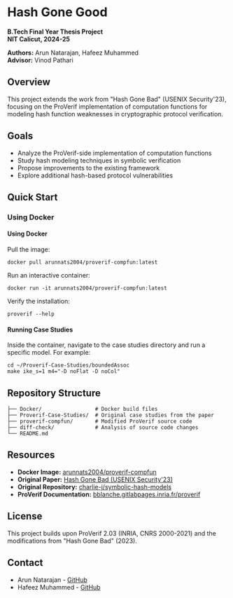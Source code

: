 # Hash Gone Good

**B.Tech Final Year Thesis Project**  
**NIT Calicut, 2024-25**

**Authors:** Arun Natarajan, Hafeez Muhammed  
**Advisor:** Vinod Pathari

## Overview

This project extends the work from "Hash Gone Bad" (USENIX Security'23), focusing on the ProVerif implementation of computation functions for modeling hash function weaknesses in cryptographic protocol verification.

## Goals

- Analyze the ProVerif-side implementation of computation functions
- Study hash modeling techniques in symbolic verification
- Propose improvements to the existing framework
- Explore additional hash-based protocol vulnerabilities

## Quick Start

### Using Docker

#### Using Docker

Pull the image:

```
docker pull arunnats2004/proverif-compfun:latest
```

Run an interactive container:

```
docker run -it arunnats2004/proverif-compfun:latest
```

Verify the installation:

```
proverif --help
```

#### Running Case Studies

Inside the container, navigate to the case studies directory and run a specific model. For example:

```
cd ~/Proverif-Case-Studies/boundedAssoc
make ike_s=1 m4="-D noFlat -D noCol"
```

## Repository Structure

```
├── Docker/                 # Docker build files
├── Proverif-Case-Studies/  # Original case studies from the paper
├── proverif-compfun/       # Modified ProVerif source code
├── diff-check/             # Analysis of source code changes
└── README.md
```

## Resources

- **Docker Image:** [arunnats2004/proverif-compfun](https://hub.docker.com/repository/docker/arunnats2004/proverif-compfun/general)
- **Original Paper:** [Hash Gone Bad (USENIX Security'23)](https://www.usenix.org/conference/usenixsecurity23/presentation/cheval)
- **Original Repository:** [charlie-j/symbolic-hash-models](https://github.com/charlie-j/symbolic-hash-models)
- **ProVerif Documentation:** [bblanche.gitlabpages.inria.fr/proverif](https://bblanche.gitlabpages.inria.fr/proverif/)

## License

This project builds upon ProVerif 2.03 (INRIA, CNRS 2000-2021) and the modifications from "Hash Gone Bad" (2023).

## Contact

- Arun Natarajan - [GitHub](https://github.com/arunnats)
- Hafeez Muhammed - [GitHub](https://github.com/Hafeez-hm)
